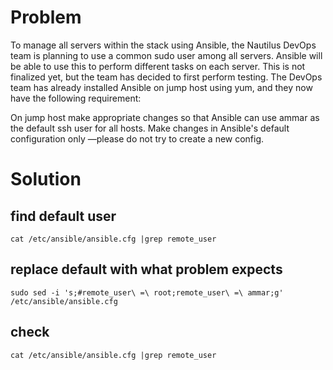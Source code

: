 # Problem
To manage all servers within the stack using Ansible, the Nautilus DevOps team is planning to use a common sudo user among all servers. Ansible will be able to use this to perform different tasks on each server. This is not finalized yet, but the team has decided to first perform testing. The DevOps team has already installed Ansible on jump host using yum, and they now have the following requirement:

On jump host make appropriate changes so that Ansible can use ammar as the default ssh user for all hosts. Make changes in Ansible's default configuration only —please do not try to create a new config.

# Solution

## find default user
```
cat /etc/ansible/ansible.cfg |grep remote_user
```


## replace default with what problem expects
```
sudo sed -i 's;#remote_user\ =\ root;remote_user\ =\ ammar;g' /etc/ansible/ansible.cfg 
```
## check
```
cat /etc/ansible/ansible.cfg |grep remote_user
```


